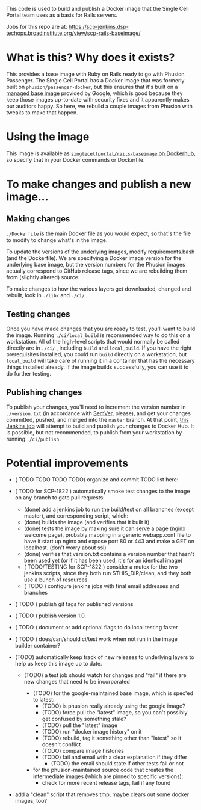 This code is used to build and publish a Docker image that the Single Cell Portal team uses as a basis for Rails servers.

Jobs for this repo are at: https://scp-jenkins.dsp-techops.broadinstitute.org/view/scp-rails-baseimage/

# What is this? Why does it exists? #

This provides a base image with Ruby on Rails ready to go with Phusion Passenger. The Single Cell Portal has a Docker image that was formerly built on `phusion/passenger-docker`, but this ensures that it's built on a [managed base image](https://cloud.google.com/container-registry/docs/managed-base-images) provided by Google, which is good because they keep those images up-to-date with security fixes and it apparently makes our auditors happy. So here, we rebuild a couple images from Phusion with tweaks to make that happen.

# Using the image #

This image is available as [`singlecellportal/rails-baseimage` on Dockerhub](https://hub.docker.com/r/singlecellportal/rails-baseimage), so specify that in your Docker commands or Dockerfile.

# To make changes and publish a new image... #

## Making changes ##

`./Dockerfile` is the main Docker file as you would expect, so that's the file to modify to change what's in the image.

To update the versions of the underlying images, modify requirements.bash (and the Dockerfile). We are specifying a Docker image version for the underlying base image, but the version numbers for the Phusion images actually correspond to GitHub release tags, since we are rebuilding them from (slightly altered) source.

To make changes to how the various layers get downloaded, changed and rebuilt, look in `./lib/` and `./ci/` .

## Testing changes ##

Once you have made changes that you are ready to test, you'll want to build the image. Running `./ci/local_build` is recommended way to do this on a workstation. All of the high-level scripts that would normally be called directly are in `./ci/` , including `build` and `local_build`. If you have the right prerequisites installed, you could run `build` directly on a workstation, but `local_build` will take care of running it in a container that has the necessary things installed already. If the image builds successfully, you can use it to do further testing.

## Publishing changes ##

To publish your changes, you'll need to increment the version number in `./version.txt` (in accordance with [SemVer](https://semver.org/), please), and get your changes committed, pushed, and merged into the `master` branch. At that point, [this Jenkins job](https://scp-jenkins.dsp-techops.broadinstitute.org/job/scp-rails-baseimage-publish/) will attempt to build and publish your changes to Docker Hub. It is possible, but not recommended, to publish from your workstation by running `./ci/publish`

# Potential improvements #

* ( TODO TODO TODO TODO) organize and commit TODO list here:

* ( TODO for SCP-1822 ) automatically smoke test changes to the image on any branch to gate pull requests:
    * (done) add a jenkins job to run the build/test on all branches (except master), and corresponding script, which:
    * (done) builds the image (and verifies that it built it)
    * (done) tests the image by making sure it can serve a page (nginx welcome page), probably mapping in a generic webapp.conf file to have it start up nginx and expose port 80 or 443 and make a GET on localhost. (don't worry about ssl)
    * (done) verifies that version.txt contains a version number that hasn't been used yet (or if it has been used, it's for an identical image)
    * ( TODO/TESTING for SCP-1822 ) consider a mutex for the two jenkins scripts, since they both run $THIS_DIR/clean, and they both use a bunch of resources.
    * ( TODO ) configure jenkins jobs with final email addresses and branches
* ( TODO ) publish git tags for published versions
* ( TODO ) publish version 1.0.
* ( TODO ) document or add optional flags to do local testing faster
* ( TODO ) does/can/should ci/test work when not run in the image builder container?
* (TODO) automatically keep track of new releases to underlying layers to help us keep this image up to date.
    * (TODO) a test job should watch for changes and "fail" if there are new changes that need to be incorporated

        * (TODO) for the google-maintained base image, which is spec'ed to latest:
            * (TODO) is phusion really already using the google image?
            * (TODO) force pull the "latest" image, so you can't possibly get confused by something stale?
            * (TODO) pull the "latest" image
            * (TODO) run "docker image history" on it
            * (TODO) rebuild, tag it something other than "latest" so it doesn't conflict
            * (TODO) compare image histories
            * (TODO) fail and email with a clear explanation if they differ
                * (TODO) the email should state if other tests fail or not
        * for the phusion-maintained source code that creates the intermediate images (which are pinned to specific versions):
            * check for more recent release tags, fail if any found
* add a "clean" script that removes tmp, maybe clears out some docker images, too?
